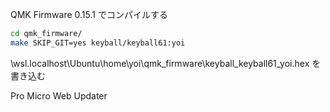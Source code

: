 QMK Firmware 0.15.1 でコンパイルする

```bash
cd qmk_firmware/
make SKIP_GIT=yes keyball/keyball61:yoi
```


\\wsl.localhost\Ubuntu\home\yoi\qmk_firmware\keyball_keyball61_yoi.hex
を書き込む

Pro Micro Web Updater

